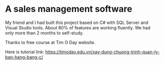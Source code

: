 # A sales management software

My friend and I had built this project based on C# with SQL Server and Visual Studio tools. About 80% of features are working fluently. We had only more than 2 months to self-study.

Thanks to free course at Tim O Day website.

Here is tutorial link: https://timoday.edu.vn/xay-dung-chuong-trinh-quan-ly-ban-hang-bang-c/
